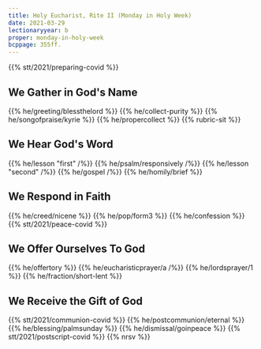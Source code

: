```yaml
---
title: Holy Eucharist, Rite II (Monday in Holy Week)
date: 2021-03-29
lectionaryyear: b
proper: monday-in-holy-week
bcppage: 355ff.
---
```

{{% stt/2021/preparing-covid %}}

## We Gather in God's Name
{{% he/greeting/blessthelord %}}
{{% he/collect-purity %}}
{{% he/songofpraise/kyrie %}}
{{% he/propercollect %}}
{{% rubric-sit %}}

## We Hear God's Word
{{% he/lesson "first" /%}}
{{% he/psalm/responsively /%}}
{{% he/lesson "second" /%}}
{{% he/gospel /%}}
{{% he/homily/brief %}}

## We Respond in Faith
{{% he/creed/nicene %}}
{{% he/pop/form3 %}}
{{% he/confession %}}
{{% stt/2021/peace-covid %}}

## We Offer Ourselves To God
{{% he/offertory %}}
{{% he/eucharisticprayer/a /%}}
{{% he/lordsprayer/1 %}}
{{% he/fraction/short-lent %}}

## We Receive the Gift of God
{{% stt/2021/communion-covid %}}
{{% he/postcommunion/eternal %}}
{{% he/blessing/palmsunday %}}
{{% he/dismissal/goinpeace %}}
{{% stt/2021/postscript-covid %}}
{{% nrsv %}}

